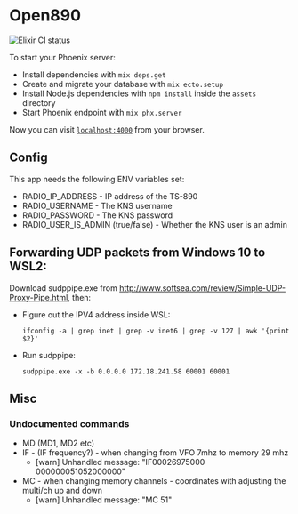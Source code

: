 # Open890

![Elixir CI status](https://github.com/tonyc/open890/workflows/.github/workflows/elixir-ci.yml/badge.svg)

To start your Phoenix server:

  * Install dependencies with `mix deps.get`
  * Create and migrate your database with `mix ecto.setup`
  * Install Node.js dependencies with `npm install` inside the `assets` directory
  * Start Phoenix endpoint with `mix phx.server`

Now you can visit [`localhost:4000`](http://localhost:4000) from your browser.

## Config

This app needs the following ENV variables set:

  * RADIO_IP_ADDRESS - IP address of the TS-890
  * RADIO_USERNAME - The KNS username
  * RADIO_PASSWORD - The KNS password
  * RADIO_USER_IS_ADMIN (true/false) - Whether the KNS user is an admin

## Forwarding UDP packets from Windows 10 to WSL2:

Download sudppipe.exe from http://www.softsea.com/review/Simple-UDP-Proxy-Pipe.html, then:


  * Figure out the IPV4 address inside WSL:

      `ifconfig -a | grep inet | grep -v inet6 | grep -v 127 | awk '{print $2}'`

  * Run sudppipe:

      `sudppipe.exe -x -b 0.0.0.0 172.18.241.58 60001 60001`

## Misc

### Undocumented commands
  * MD (MD1, MD2 etc)
  * IF - (IF frequency?) - when changing from VFO 7mhz to memory 29 mhz 
    * [warn] Unhandled message: "IF00026975000      000000051052000000"
  * MC - when changing memory channels - coordinates with adjusting the multi/ch up and down
    * [warn] Unhandled message: "MC 51"
